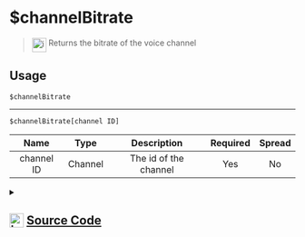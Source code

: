 # $channelBitrate
> <img align="top" src="https://upload.wikimedia.org/wikipedia/commons/thumb/e/e4/Infobox_info_icon.svg/160px-Infobox_info_icon.svg.png?20150409153300" alt="image" width="25" height="auto"> Returns the bitrate of the voice channel
## Usage
```
$channelBitrate
```
---
```
$channelBitrate[channel ID]
```
| Name | Type | Description | Required | Spread
| :---: | :---: | :---: | :---: | :---: |
channel ID | Channel | The id of the channel | Yes | No
<details>
<summary>
    
## <img align="top" src="https://cdn4.iconfinder.com/data/icons/iconsimple-logotypes/512/github-512.png" alt="image" width="25" height="auto">  [Source Code](https://github.com/tryforge/ForgeScript-V2/blob/main/src/native/channelBitrate.ts)
    
</summary>
    
```ts
import { ArgType, NativeFunction, Return } from "../structures"

export default new NativeFunction({
    name: "$channelBitrate",
    version: "1.4.0",
    description: "Returns the bitrate of the voice channel",
    unwrap: true,
    brackets: false,
    args: [
        {
            name: "channel ID",
            description: "The id of the channel",
            rest: false,
            type: ArgType.Channel,
            required: true,
        },
    ],
    execute(ctx, [ch]) {
        const chan = ch ?? ctx.channel
        return this.success("bitrate" in chan ? chan.bitrate : 0)
    },
})

```
    
</details>